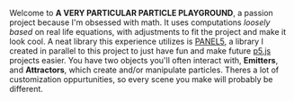 Welcome to <span style="font-weight: bold">A VERY PARTICULAR PARTICLE PLAYGROUND</span>, a passion project because I'm obsessed with math. It uses computations <span style="font-style: italic">loosely based</span> on real life equations, with adjustments to fit the project and make it look cool. A neat library this experience utilizes is <a href="https://github.com/Debroskii/panel5">PANEL5</a>, a library I created in parallel to this project to just have fun and make future <a href="https://p5js.org/">p5.js</a> projects easier. You have two objects you'll often interact with, <span style="font-weight: bold">Emitters</span>, and <span style="font-weight: bold">Attractors</span>, which create and/or manipulate particles. Theres a lot of customization oppurtunities, so every scene you make will probably be different.
